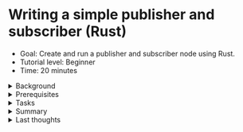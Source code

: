# Writing a simple publisher and subscriber (Rust)
* Goal: Create and run a publisher and subscriber node using Rust.
* Tutorial level: Beginner
* Time: 20 minutes
<details><summary>Background</summary>

In this tutorial you will create a pair of 
[nodes](https://docs.ros.org/en/humble/Tutorials/Beginner-CLI-Tools/Understanding-ROS2-Nodes/Understanding-ROS2-Nodes.html) that pass information to each other via a 
[topic](https://docs.ros.org/en/humble/Tutorials/Beginner-CLI-Tools/Understanding-ROS2-Topics/Understanding-ROS2-Topics.html) in the form of string messages. The example used here is a simple "talker" and "listener" system; one node publishes data and the other subscribes to the topic to receive that data.

Since Rust doesn't have inheritance, it's not possible to inherit from `Node` as is common practice in [`rclcpp`](https://docs.ros.org/en/humble/Tutorials/Beginner-Client-Libraries/Writing-A-Simple-Cpp-Publisher-And-Subscriber.html) or [`rclpy`](https://docs.ros.org/en/humble/Tutorials/Beginner-Client-Libraries/Writing-A-Simple-Py-Publisher-And-Subscriber.html).

The code used in these examples can be found [here](https://github.com/ros2-rust/ros2_rust/tree/main/examples/rust_pubsub)
<div style="margin-left:20px;">
<details><summary>Side-note on dependencies</summary>

You may be wondering why you can't just add all your ROS 2-specific dependencies to `Cargo.toml` with `cargo add YOUR_DEPENDENCIES` and have to edit this file manually. Here is why:
Almost none of the ROS 2 dependencies you'll need for your ROS 2 Rust node development currently exist on [crates.io](https://crates.io/), the 
main source for Rust dependencies. So the add command simply can't find the dependency targets. What colcon does by compiling 
the ROS 2 Rust dependencies and your ROS 2 Rust project is redirect the cargo search for dependencies directly into your 
`workspace/install` folder, where it'll find locally generated Rust projects to use as dependencies. In particular, almost 
all message types will be called as dependencies for your ROS 2 Rust project this way.

</details></div>

</details>

<details><summary>Prerequisites </summary> 

Basic concepts of development with ROS 2 should be known:
* [workspaces](https://docs.ros.org/en/humble/Tutorials/Beginner-Client-Libraries/Creating-A-Workspace/Creating-A-Workspace.html)
* [packages](https://docs.ros.org/en/humble/Tutorials/Beginner-Client-Libraries/Creating-Your-First-ROS2-Package.html).

A basic understanding of [Rust](https://doc.rust-lang.org/book/) is recommended, but not entirely necessary.
Before developing [ros2-rust](https://github.com/ros2-rust/ros2_rust) nodes, you must follow the 
[installation instructions](https://github.com/ros2-rust/ros2-rust/blob/main/README.md) for [`rclrs`](https://docs.rs/rclrs/latest/rclrs/).
For a full Introduction into Rust, please read the very good [Rust book](https://doc.rust-lang.org/book/title-page.html).

</details>

<details><summary>Tasks </summary> 
<div style="margin-left:20px;"><details><summary>Create a Package</summary>

Currently, building a package for ros2-rust is different 
from building packages for [Python](https://docs.ros.org/en/humble/Tutorials/Beginner-Client-Libraries/Writing-A-Simple-Py-Publisher-And-Subscriber.html) or [C/C++](https://docs.ros.org/en/humble/Tutorials/Beginner-Client-Libraries/Writing-A-Simple-Cpp-Publisher-And-Subscriber.html).  

First, you'll need to create a standard [cargo](https://doc.rust-lang.org/cargo/) 
package:
```sh
cargo new rust_pubsub && cd rust_pubsub
```
In the [`Cargo.toml`](https://doc.rust-lang.org/book/ch01-03-hello-cargo.html) file, add a dependency on `rclrs = "*"` and `std_msgs = "*"` by editing this file. Your `Cargo.toml` should now look like this:
```toml
[package]
name = "rust_pubsub"
version = "0.1.0"
edition = "2021"
[dependencies]
rclrs = "*"
std_msgs = "*"
```
Additionally, create a new `package.xml` if you want your node to be buildable with [`colcon`](https://colcon.readthedocs.io/en/released/user/installation.html). Make sure to change the build type to `ament_cargo` and to include the two packages mentioned above in the dependencies, as such:
```xml
<package format="3">
  <name>rust_pubsub</name>
  <version>0.0.0</version>
  <description>TODO: Package description.</description>
  <maintainer email="user@todo.todo">user</maintainer>
  <license>TODO: License declaration.</license>

  <depend>rclrs</depend>
  <depend>std_msgs</depend>

  <export>
    <build_type>ament_cargo</build_type>
  </export>
</package>
```
Your package should now have a similar structure:  
```sh
├── Cargo.toml
├── package.xml
└── src
    └── main.rs
```

</details>

<details><summary>Write the publisher node</summary>

To construct a node, replace the code in your `main.rs` file with the following:  
```rust
/// Creates a SimplePublisherNode, initializes a node and publisher, and provides
/// methods to publish a simple "Hello World" message on a loop in separate threads.

use rclrs::{create_node, Context, Node, Publisher, RclrsError, QOS_PROFILE_DEFAULT};
use std::{env, sync::Arc, thread, time::Duration};
use std_msgs::msg::String as StringMsg;
/// SimplePublisherNode struct contains node and publisher members.
/// Used to initialize a ROS 2 node and publisher, and publish messages.
struct SimplePublisherNode {
    node: Arc<Node>,
    publisher: Arc<Publisher<StringMsg>>,
}
impl SimplePublisherNode {
    fn new(context: &context) -> result<self, RclrsError> {
        let node = create_node(context, "simple_publisher").unwrap();
        let publisher = node
            .create_publisher("publish_hello", qos_profile_default)
            .unwrap();
        ok(self { node, publisher })
    }
    fn publish_data(&self, increment: i32) -> Result<i32, RclrsError> {
        let msg: StringMsg = StringMsg {
            data: format!("Hello World {}", increment),
        };
        self.publisher.publish(msg).unwrap();
        Ok(increment + 1_i32)
    }
}
fn main() -> Result<(), RclrsError> {
    let context = Context::new(env::args()).unwrap();
    let publisher = Arc::new(SimplePublisherNode::new(&context).unwrap());
    let publisher_other_thread = Arc::clone(&publisher);
    let mut count: i32 = 0;
    thread::spawn(move || loop {
        thread::sleep(Duration::from_millis(1000));
        count = publisher_other_thread.publish_data(count).unwrap();
    });
    rclrs::spin(publisher.node.clone())
}
```

<details><summary>Examining the code in detail:</summary>

#### Importing 
The first 3 lines of the Rust code imports tools for thread synchronization, time 
handling, iteration, threading, ROS 2 communication, and string message publishing.
```rust
use rclrs::{create_node, Context, Node, Publisher, RclrsError, QOS_PROFILE_DEFAULT};
use std::{env, sync::Arc, thread, time::Duration};
use std_msgs::msg::String as StringMsg;
```
* `use std::{sync::Arc, time::Duration, iter, thread};`: Imports specific features from the standard library: 
    - `Arc` is for thread-safe shared ownership of data. 
    - `Duration` represents a time span. 
    - `thread` enables creating and managing threads.
* `use rclrs::{RclrsError, QOS_PROFILE_DEFAULT, Context, create_node, Node, Publisher};`: 
    - Imports elements for ROS 2 communication: 
        - `RclrsError` for handling errors. 
        - `QOS_PROFILE_DEFAULT` for default Quality of Service settings. 
- `Context, create_node, Node, Publisher` are for ROS 2 node creation and publishing.
* `use std_msgs::msg::String as StringMsg;`: Imports the `StringMsg` type for publishing string messages.  

#### `SimplePublisherNode`
Next, this structure defines a `SimplePublisherNode` which holds references to a ROS 2 node and a publisher for string messages.
```rust
struct SimplePublisherNode {
    node: Arc<Node>,
    publisher: Arc<Publisher<StringMsg>>,
}
```
1. Structure:  
`struct SimplePublisherNode`: This line defines a new [`struct`](https://doc.rust-lang.org/rust-by-example/custom_types/structs.html) named `SimplePublisherNode`. It serves as a blueprint for creating objects that hold information related to a simple publisher node in ROS 2.  

2. Members:
* `node: Arc<Node>`: This member stores a reference to a ROS 2 node, wrapped in an [`Arc` (Atomic Reference Counted)](https://doc.rust-lang.org/std/sync/struct.Arc.html) smart pointer. This allows for safe sharing of the node reference across multiple threads.  
* `_publisher: Arc<Publisher<StringMsg>>`: This member stores a reference to a publisher specifically for string messages (`StringMsg`), also wrapped in an `Arc` for thread safety. The publisher is responsible for sending string messages to other nodes in the ROS 2 system.  
#### `impl SimplePublisher`
This code defines methods for the `SimplePublisherNode` `struct`. The `new` method creates a ROS 2 node and publisher, storing them in the `struct`. The `publish_data` method publishes a string message with a `counter` and returns the incremented `counter`.
```rust
impl SimplePublisherNode {
    fn new(context: &context) -> result<self, RclrsError> {
        let node = create_node(context, "simple_publisher").unwrap();
        let publisher = node
            .create_publisher("publish_hello", qos_profile_default)
            .unwrap();
        ok(self { node, publisher })
    }
    fn publish_data(&self, increment: i32) -> Result<i32, RclrsError> {
        let msg: StringMsg = StringMsg {
            data: format!("Hello World {}", increment),
        };
        self.publisher.publish(msg).unwrap();
        Ok(increment + 1_i32)
    }
}
```

1. Implementation Block:   
`impl SimplePublisherNode { ... }`: This line indicates that methods are being defined for the `SimplePublisherNode` struct.  
2. Constructor Method:  
* `fn new(context: &Context) -> Result<Self, RclrsError> { ... }`: This method serves as a constructor for creating instances of `SimplePublisherNode`.  
    * It takes a Context object as input, which is necessary for interacting with the ROS 2 system.
    * It returns a Result type, indicating either a successful Self (the created `SimplePublisherNode` object) or an `RclrsError` if something goes wrong.  
    * Inside the new method:  
        * `let node = create_node(context, "simple_publisher").unwrap();`: Creates a new ROS 2 node named `"simple_publisher"` within the given context. The [`unwrap()`](https://doc.rust-lang.org/rust-by-example/error/option_unwrap.html) unwraps the [`Result`](https://doc.rust-lang.org/std/result/), handling any errors immediately by forcing the program to abort ([`panic`](https://doc.rust-lang.org/book/ch09-01-unrecoverable-errors-with-panic.html)) if something goes wrong. Since your code can't function properly if the node is not able to be created, this is a valid error-handling response for our use-case.
        * `let _publisher = node.create_publisher("publish_hello", QOS_PROFILE_DEFAULT).unwrap();`: Creates a publisher for string messages on the topic `"publish_hello"` with default quality of service settings.  
        * `Ok(Self { node, _publisher, })`: Returns an [`Ok(T)`](https://doc.rust-lang.org/std/result/) Result with the newly created `SimplePublisherNode` as `T` object, containing the node and publisher references.  
3. Publishing Method:
* `fn publish_data(&self, increment: i32) -> Result<i32, RclrsError> { ... }`: This method publishes a string message and increments a `counter`.
    * It takes an increment value (an integer) as input, which is used for counting purposes within the message content.
    * It also returns a Result type, indicating either the incremented value or an [`RclrsError`](https://docs.rs/rclrs/latest/rclrs/enum.RclrsError.html) if publishing fails.
    * Inside the publish_data method:
        * `let msg: StringMsg = StringMsg { data: format!("Hello World {}", increment), };`: Creates a string message with the content `"Hello World"` followed by the increment value.
        * `self._publisher.publish(msg).unwrap();`: Publishes the created message onto the topic associated with the publisher.
        * `Ok(increment + 1_i32)`: Returns a Result with the incremented increment value.  

#### main
The main Method creates a ROS 2 node that publishes string messages at a rate of 1 Hz.
```rust
fn main() -> Result<(), RclrsError> {
    let context = Context::new(env::args()).unwrap();
    let publisher = Arc::new(SimplePublisherNode::new(&context).unwrap());
    let publisher_other_thread = Arc::clone(&publisher);
    let mut count: i32 = 0;
    thread::spawn(move || loop {
        thread::sleep(Duration::from_millis(1000));
        count = publisher_other_thread.publish_data(count).unwrap();
    });
    rclrs::spin(publisher.node.clone())
}
```

1. Main Function:
`fn main() -> Result<(), RclrsError> { ... }`: This defines the main entry point of the program. It returns a [`Result`](https://doc.rust-lang.org/std/result/) type, indicating either successful execution or an [`RclrsError`](https://docs.rs/rclrs/latest/rclrs/enum.RclrsError.html).  
2. Context and Node Setup:  
* `let context = Context::new(std::env::args()).unwrap();`: Creates a ROS 2 context using command-line arguments.  
* `let publisher = Arc::new(SimplePublisherNode::new(&context).unwrap());`:  
    * Creates an [Arc (atomic reference counted)](https://doc.rust-lang.org/std/sync/struct.Arc.html) pointer to a `SimplePublisherNode` object.  
    * Calls the new method on `SimplePublisherNode` to construct the node and publisher within the context.  
3. Thread and Iterator:  
* `let publisher_other_thread = Arc::clone(&publisher);`: Clones the shared publisher pointer for use in a separate thread.  
* `let mut iterator: i32 = 0;`: Initializes a counter variable for message content.  
* `thread::spawn(move || -> () { ... });`: Spawns a new [thread](https://doc.rust-lang.org/std/thread/index.html) with a [closure](https://doc.rust-lang.org/book/ch13-01-closures.html): `loop { ... }`: Creates an infinite loop using [`loop`](https://doc.rust-lang.org/std/keyword.loop.html).  
4. Publishing Loop within Thread:  
* `thread::sleep(Duration::from_millis(1000));`: Pauses the thread for 1 second (1 Hz publishing rate).  
* `iterator = publisher_other_thread.publish_data(count).unwrap();`: Calls the `publish_data` method on the `publisher_other_thread` to publish a message with the current counter value. Increments the iterator for the next message.  
5. Main Thread Spin:  
* `rclrs::spin(publisher.node.clone());`: Keeps the main thread running, processing ROS 2 events and messages. Uses a cloned reference to the node to ensure it remains active even with other threads.  

</details>
</details>
<details><summary>Having several ROS 2 Rust nodes in one Package</summary>

Of course, you can write for each node you want to implement its own package, and that can have it's advantages. I implore you to use some cargo tricks and add some binary targets to your `cargo.toml`. That could look like this:
```toml
[package]
name = "rust_pubsub"
version = "0.1.0"
edition = "2021"

# See more keys and their definitions at https://doc.rust-lang.org/cargo/reference/manifest.html

[[bin]]
name="simple_publisher"
path="src/simple_publisher.rs"
[dependencies]
rclrs = "*"
std_msgs = "*"
```

You'll find the name of your executable and the corresponding file name under the `[[bin]]` tag. As you can see, the filename and the name you want to call your node don't have to match. Please remember to include your executable name with snake_cases. The Rust compiler will be a bit grumpy if you don't.  
Now, by recompiling the package from the previous chapter and making it usable:  
```sh
cd WORKSPACE
colcon build
source install/setub.bash
```
Running the node will look like this:
```sh
ros2 run rust_pubsub simple_publisher
```
As you can see, you are now calling your node by the name declared in `[[bin]]` using the `name` variable.

</details>
<details><summary>Write the subscriber node</summary> 

Of course, you can implement a new ROS 2 Rust package for this node. You can find out how to do this in the section called 'Create a package'.
Or you can add a new binary target to your package. To do so, just add a new `FILE.rs` to your source directory - for simplicity I'll call this file `simple_subscriber.rs` - and add a corresponding binary target to your `Cargo.toml`:
```toml
[[bin]]
name="simple_subscriber"
path="src/simple_subscriber.rs"
```
To construct the subscriber node, put the following code into a `FILE.rs` - in my case its the `src/simple_subscriber.rs`:
```rust
use rclrs::{create_node, Context, Node, RclrsError, Subscription, QOS_PROFILE_DEFAULT};
use std::{
    env,
    sync::{Arc, Mutex},
    thread,
    time::Duration,
};
use std_msgs::msg::String as StringMsg;
pub struct SimpleSubscriptionNode {
    node: Arc<Node>,
    _subscriber: Arc<Subscription<StringMsg>>,
    data: Arc<Mutex<Option<StringMsg>>>,
}
impl SimpleSubscriptionNode {
    fn new(context: &Context) -> Result<Self, RclrsError> {
        let node = create_node(context, "simple_subscription").unwrap();
        let data: Arc<Mutex<Option<StringMsg>>> = Arc::new(Mutex::new(None));
        let data_mut: Arc<Mutex<Option<StringMsg>>> = Arc::clone(&data);
        let _subscriber = node
            .create_subscription::<StringMsg, _>(
                "publish_hello",
                QOS_PROFILE_DEFAULT,
                move |msg: StringMsg| {
                    *data_mut.lock().unwrap() = Some(msg);
                },
            )
            .unwrap();
        Ok(Self {
            node,
            _subscriber,
            data,
        })
    }
    fn data_callback(&self) -> Result<(), RclrsError> {
        if let Some(data) = self.data.lock().unwrap().as_ref() {
            println!("{}", data.data);
        } else {
            println!("No message available yet.");
        }
        Ok(())
    }
}
fn main() -> Result<(), RclrsError> {
    let context = Context::new(env::args()).unwrap();
    let subscription = Arc::new(SimpleSubscriptionNode::new(&context).unwrap());
    let subscription_other_thread = Arc::clone(&subscription);
    thread::spawn(move || loop {
        thread::sleep(Duration::from_millis(1000));
        subscription_other_thread.data_callback().unwrap()
    });
    rclrs::spin(subscription.node.clone())
}
```
<details><summary>Examining the code in detail:</summary>

#### SimpleSubscriptionNode:
```rust
pub struct SimpleSubscriptionNode {
    node: Arc<Node>,
    _subscriber: Arc<Subscription<StringMsg>>,
    data: Arc<Mutex<Option<StringMsg>>>,
}
```
Instead of a Publisher, there is a Subscription object in the Subscriber node. The data needs to be an `Arc<Mutex<Option<StringMsg>>>` because there can be errors in the data transfer process and this can be caught by including the value of the incoming subscription in an optional.  
#### impl SimpleSubscriptionNode
This code defines methods for the `SimpleSubscriptionNode` `struct`.  

##### new
The `new` method creates a ROS 2 node, subscriber, and a storage location for received messages, storing them in the `struct`.
```rust
    fn new(context: &Context) -> Result<Self, RclrsError> {
        let node = create_node(context, "simple_subscription").unwrap();
        let data: Arc<Mutex<Option<StringMsg>>> = Arc::new(Mutex::new(None));
        let data_mut: Arc<Mutex<Option<StringMsg>>> = Arc::clone(&data);
        let _subscriber = node
            .create_subscription::<StringMsg, _>(
                "publish_hello",
                QOS_PROFILE_DEFAULT,
                move |msg: StringMsg| {
                    *data_mut.lock().unwrap() = Some(msg);
                },
            )
            .unwrap();
        Ok(Self {
            node,
            _subscriber,
            data,
        })
    }
```
A few special features:  
1. Initializing Shared Data:  
    * `let data: Arc<Mutex<Option<StringMsg>>> = Arc::new(Mutex::new(None));`  
        This line creates a shared data structure that will hold the received message.  
        * `Arc<Mutex<Option<StringMsg>>>`: This is a complex type combining several functionalities:  
            * `Arc<T>`: An atomically reference-counted pointer ([`Arc`](https://doc.rust-lang.org/std/sync/struct.Arc.html)) allows multiple parts of the code to safely access the same data (`T`).
            * `Mutex<T>`: A mutual exclusion lock ([`Mutex`](https://doc.rust-lang.org/std/sync/struct.Mutex.html)) ensures only one thread can modify the data (`T`) at a time, preventing race conditions.  
            * `Option<StringMsg>`: This represents an optional value that can either hold a message of type `StringMsg` or be `None` if no message has been received yet.
    * `Arc::new(Mutex::new(None))`: This creates a new instance of `Arc<Mutex<Option<StringMsg>>>` and initializes the inner `Mutex` with `None`.
2. Creating a Subscription:  
    * `let _subscriber = node.create_subscription::<StringMsg, _>(...`  
        This line attempts to create a subscription using the created ROS node (`node`).  
        * `create_subscription`: This is creates a subscription to a specific topic.  
        * `<StringMsg, _>`: This specifies the type of message the subscription is interested in (`StringMsg`) and a placeholder (`_`) for the callback [`closure`](https://doc.rust-lang.org/book/ch13-01-closures.html) type.  
            `"publish_hello"`: This is the name of the ROS topic this node wants to subscribe to. Messages of type `StringMsg` are expected on this topic.  
        * `move |msg: StringMsg| { ... }`: This is a closure ([anonymous function](https://en.wikipedia.org/wiki/Anonymous_function)) that will be called whenever a new message arrives on the subscribed topic.
        * `msg: StringMsg`: This parameter receives the received message of type `StringMsg`. The closure body (`{...}`) uses the `Mutex` to access and update the shared data (`data_mut`) with the received message.  
3. Cloning the Shared Data:
    * `let data_mut: Arc<Mutex<Option<StringMsg>>> = Arc::clone(&data)`; This line creates another `Arc` reference (`data_mut`) pointing to the same underlying data structure as data. This allows the closure to access and modify the shared data.  
##### data_callback
This function provides a way to access and potentially use the received message data stored within the `data` member variable of the `SimpleSubscriptionNode`. It checks if a message exists, prints it if available, or informs the user there's no message yet.
```rust
fn data_callback(&self) -> Result<(), RclrsError> {
    if let Some(data) = self.data.lock().unwrap().as_ref() {
         println!("{}", data.data);
    } else {
        println!("No message available yet.");
    }
    Ok(())
}

```
A few special features:  
1. Checking for Received Message:  
    * `if let Some(data) = self.data.lock().unwrap().as_ref() { ... }`: This is an [`if-let`](https://doc.rust-lang.org/rust-by-example/flow_control/if_let.html) statement used for pattern matching on optional values.  
    * `self.data`: This accesses the member variable data of the `struct` (likely the `Arc<Mutex<Option<StringMsg>>>` created earlier).  
    * `.lock().unwrap()`: This calls the lock method on the `Mutex` to gain exclusive access to the shared data. If another thread already holds the lock, lock might block until the lock is released.  
        `.as_ref()`: This converts the borrowed `MutexGuard` (returned by `.lock()`) into a reference to the inner value (`Option<StringMsg>`).  
    * `Some(data)`: This pattern attempts to match the value inside the Option with `Some(data)`. If there's a message (`Some(data)`), the code block after the if is executed, and data is bound to the actual message content of type `StringMsg`.  

</details>
</details>
<details><summary>Build and Run</summary>

Once you have implemented the code, you are ready to make it runnable:
```sh
cd WORKSPACE
colcon build
```
Please note that you'll need to run your nodes in separate terminals. In each terminal, you'll need to source your ROS 2 installation separately. So for each of the two nodes you've built so far, open a terminal and type the following:
```sh
cd WORKSPACE
source install/setup.bash
ros2 run rust_pubsub your_node_name
```
In my case, the nodes are called `simple_publisher` and `simple_subscriber`. You can name your nodes whatever you like. It is important that the publisher and subscriber use the same topic type and name.  
If you haven't had any errors so far and have successfully started the Publisher and Subscriber, you should see something similar in the Subscriber's Terminal window:
```sh
Hello World 230
Hello World 231
Hello World 232
Hello World 233
Hello World 234
Hello World 235
Hello World 236
Hello World 237
Hello World 238
Hello World 239
Hello World 240
Hello World 241
Hello World 242
Hello World 243
Hello World 244
Hello World 245
Hello World 246
```
(My nodes have been running for some time.)  
Enter `Ctrl+c` in each terminal to stop the nodes from spinning.
</details></div>
</details>

<details><summary>Summary</summary>

You created two nodes to publish and subscribe to data over a topic. Before running them, you added their dependencies and entry points to the package configuration files.

</details></details>

<details><summary>Last thoughts</summary>

At the end of the day, tools must not only work more safely and efficiently from a purely rational point of view, but they must also give the end user, as well as the developer, a good time. Hopefully you had fun developing the two nodes. Without fun, software development can be boring and will often prevent you from using this tool again. 

</details>
